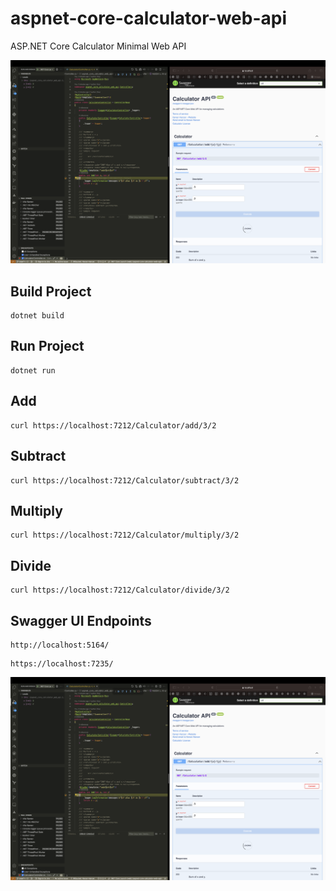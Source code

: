# aspnet-core-calculator-web-api

ASP.NET Core Calculator Minimal Web API

![](/assets/image1.png)

## Build Project

```shell
dotnet build
```

## Run Project

```shell
dotnet run
```

## Add

```shell
curl https://localhost:7212/Calculator/add/3/2
```

## Subtract

```shell
curl https://localhost:7212/Calculator/subtract/3/2
```

## Multiply

```shell
curl https://localhost:7212/Calculator/multiply/3/2
```

## Divide

```shell
curl https://localhost:7212/Calculator/divide/3/2
```

## Swagger UI Endpoints

```
http://localhost:5164/
```

```
https://localhost:7235/
```

![](/assets/image1.png)
